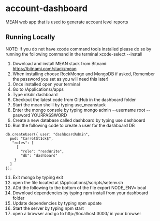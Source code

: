 # account-dashboard
MEAN web app that is used to generate account level reports

## Running Locally ##
NOTE: If you do not have xcode command tools installed please do so by running the following command in the terminal xcode-select --install

1. Download and install MEAN stack from Bitnami https://bitnami.com/stack/mean
2. When installing choose RockMongo and MongoDB if asked, Remember the password you set as you will need this later! 
3. Once installed open your terminal
4. Go to /Applications/<your-mean-stack-version>/apps
5. Type mkdir dashboard
6. Checkout the latest code from GitHub in the dashboard folder
7. Start the mean shelll by typing use_meanstack
8. Enter the mongo console by typing mongo admin --username root --pasword YOURPASSWORD
9. Create a new database called dashboard by typing use dashboard
10. Run the following code to create a user for the dashboard DB
```
db.createUser({ user: "dashboardAdmin",
  pwd: "CarrotSt1ck$",
   "roles": [
     {
       "role": "readWrite",
       "db": "dashboard" 
    } 
  ]
});
```
11. Exit mongo by typing exit
12. open the file located at /Applications/<your-mean-stack>/scripts/setenv.sh
13. ADd the following to the bottom of the file export NODE_ENV=local
14. Download dependencies by typing npm install from your dashboard folder
15. Update dependencies by typing npm update
16. Start the server by typing npm start
17. open a browser and go to http://localhost:3000/ in your browser

